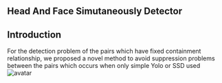 Head And Face Simutaneously Detector
------ 
## Introduction
  For the detection problem of the pairs which have fixed containment relationship, we proposed a novel method to avoid suppression problems between the pairs which occurs when only simple Yolo or SSD used
  ![avatar](/home/xi/code/head_face_detection_yolov3/image/result/1.jpg)
